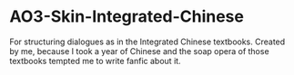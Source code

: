 # AO3-Skin-Integrated-Chinese
For structuring dialogues as in the Integrated Chinese textbooks. Created by me, because I took a year of Chinese and the soap opera of those textbooks tempted me to write fanfic about it.
